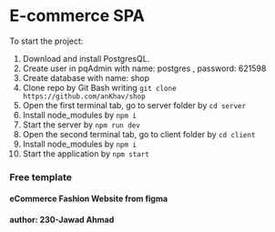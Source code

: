 # E-commerce SPA
To start the project:
1. Download and install PostgresQL.
2. Create user in pqAdmin with name: postgres , password: 621598
3. Create database with name: shop
4. Clone repo by Git Bash writing ```git clone https://github.com/anKhav/shop```
5. Open the first terminal tab, go to server folder by ```cd server```
6. Install node_modules by ```npm i```
7. Start the server by ```npm run dev```
8. Open the second terminal tab, go to client folder by ```cd client```
9. Install node_modules by ```npm i```
10. Start the application by ```npm start```

### Free template
#### eCommerce Fashion Website from figma 
#### author: 230-Jawad Ahmad
